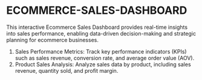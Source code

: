 # ECOMMERCE-SALES-DASHBOARD
This interactive Ecommerce Sales Dashboard provides real-time insights into sales performance, enabling data-driven decision-making and strategic planning for ecommerce businesses.
1. Sales Performance Metrics: Track key performance indicators (KPIs) such as sales revenue, conversion rate, and average order value (AOV).
2. Product Sales Analysis: Analyze sales data by product, including sales revenue, quantity sold, and profit margin.
